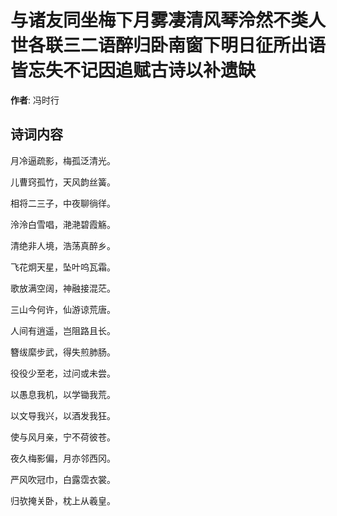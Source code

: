# 与诸友同坐梅下月雾凄清风琴泠然不类人世各联三二语醉归卧南窗下明日征所出语皆忘失不记因追赋古诗以补遗缺

**作者**: 冯时行

## 诗词内容

月冷逼疏影，梅孤泛清光。

儿曹窍孤竹，天风韵丝簧。

相将二三子，中夜聊徜徉。

泠泠白雪唱，滟滟碧霞觞。

清绝非人境，浩荡真醉乡。

飞花炯天星，坠叶呜瓦霜。

歌放满空阔，神融接混茫。

三山今何许，仙游谅荒唐。

人间有逍遥，岂阻路且长。

簪绂縻步武，得失煎肺肠。

役役少至老，过问或未尝。

以愚息我机，以学锄我荒。

以文导我兴，以酒发我狂。

使与风月亲，宁不荷彼苍。

夜久梅影偏，月亦邻西冈。

严风吹冠巾，白露霑衣裳。

归欤掩关卧，枕上从羲皇。

